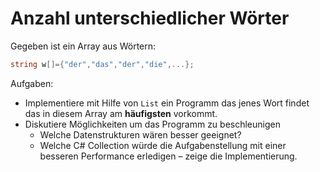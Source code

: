 # Anzahl unterschiedlicher Wörter

Gegeben ist ein Array aus Wörtern:

```c#
string w[]={"der","das","der","die",...};
```

Aufgaben:

- Implementiere mit Hilfe von `List` ein Programm das jenes Wort findet das in diesem Array am **häufigsten** vorkommt.
- Diskutiere Möglichkeiten um das Programm zu beschleunigen
  - Welche Datenstrukturen wären besser geeignet?
  - Welche C# Collection würde die Aufgabenstellung mit einer besseren Performance erledigen – zeige die Implementierung.

